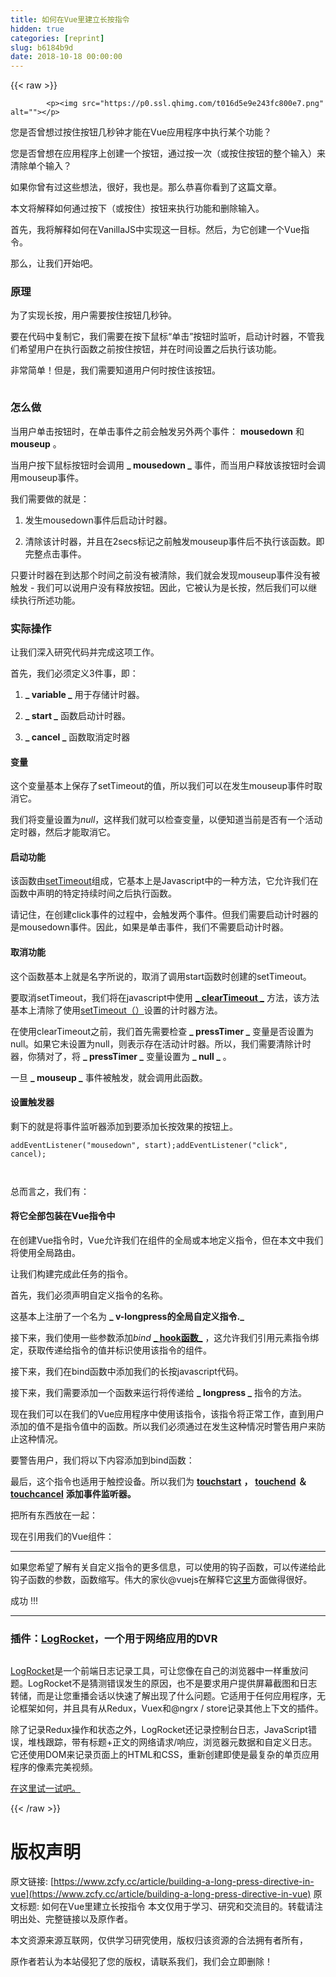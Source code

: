 ```yaml
---
title: 如何在Vue里建立长按指令
hidden: true
categories: [reprint]
slug: b6184b9d
date: 2018-10-18 00:00:00
---
```


{{< raw >}}

            <p><img src="https://p0.ssl.qhimg.com/t016d5e9e243fc800e7.png" alt=""></p>
<p>您是否曾想过按住按钮几秒钟才能在Vue应用程序中执行某个功能？</p>
<p>您是否曾想在应用程序上创建一个按钮，通过按一次（或按住按钮的整个输入）来清除单个输入？</p>
<p>如果你曾有过这些想法，很好，我也是。那么恭喜你看到了这篇文章。</p>
<p>本文将解释如何通过按下（或按住）按钮来执行功能和删除输入。</p>
<p>首先，我将解释如何在VanillaJS中实现这一目标。然后，为它创建一个Vue指令。</p>
<p>那么，让我们开始吧。</p>
<h3>原理</h3>
<p>为了实现长按，用户需要按住按钮几秒钟。</p>
<p>要在代码中复制它，我们需要在按下鼠标“单击”按钮时监听，启动计时器，不管我们希望用户在执行函数之前按住按钮，并在时间设置之后执行该功能。</p>
<p>非常简单！但是，我们需要知道用户何时按住该按钮。</p>
<p><img src="https://p0.ssl.qhimg.com/t019d1f5c33580f6d70.png" alt=""></p>
<h3><strong>怎么做</strong></h3>
<p>当用户单击按钮时，在单击事件之前会触发另外两个事件： <strong>mousedown</strong> 和 <strong>mouseup</strong> 。</p>
<p>当用户按下鼠标按钮时会调用 <strong>_ mousedown _</strong> 事件，而当用户释放该按钮时会调用mouseup事件。</p>
<p>我们需要做的就是：</p>
<ol>
<li><p>发生mousedown事件后启动计时器。</p>
</li>
<li><p>清除该计时器，并且在2secs标记之前触发mouseup事件后不执行该函数。即完整点击事件。</p>
</li>
</ol>
<p>只要计时器在到达那个时间之前没有被清除，我们就会发现mouseup事件没有被触发 - 我们可以说用户没有释放按钮。因此，它被认为是长按，然后我们可以继续执行所述功能。</p>
<h3>实际操作</h3>
<p>让我们深入研究代码并完成这项工作。</p>
<p>首先，我们必须定义3件事，即：</p>
<ol>
<li><p><strong>_ variable _</strong> 用于存储计时器。</p>
</li>
<li><p><strong>_ start _</strong> 函数启动计时器。</p>
</li>
<li><p><strong>_ cancel _</strong> 函数取消定时器</p>
</li>
</ol>
<h4>变量</h4>
<p>这个变量基本上保存了setTimeout的值，所以我们可以在发生mouseup事件时取消它。</p>
<p>我们将变量设置为<em>null</em>，这样我们就可以检查变量，以便知道当前是否有一个活动定时器，然后才能取消它。</p>
<h4>启动功能</h4>
<p>该函数由<a href="https://www.w3schools.com/jsref/met_win_settimeout.asp">setTimeout</a>组成，它基本上是Javascript中的一种方法，它允许我们在函数中声明的特定持续时间之后执行函数。</p>
<p>请记住，在创建click事件的过程中，会触发两个事件。但我们需要启动计时器的是mousedown事件。因此，如果是单击事件，我们不需要启动计时器。</p>
<h4>取消功能</h4>
<p>这个函数基本上就是名字所说的，取消了调用start函数时创建的setTimeout。</p>
<p>要取消setTimeout，我们将在javascript中使用 <a href="https://www.w3schools.com/jsref/met_win_cleartimeout.asp"><strong>_ clearTimeout _</strong></a> 方法，该方法基本上清除了使用<a href="https://www.w3schools.com/jsref/met_win_settimeout.asp">setTimeout（）</a>设置的计时器方法。</p>
<p>在使用clearTimeout之前，我们首先需要检查 <strong>_ pressTimer _</strong> 变量是否设置为null。如果它未设置为null，则表示存在活动计时器。所以，我们需要清除计时器，你猜对了，将 <strong>_ pressTimer _</strong> 变量设置为 <strong>_ null _</strong> 。</p>
<p>一旦 <strong>_ mouseup _</strong> 事件被触发，就会调用此函数。</p>
<h4>设置触发器</h4>
<p>剩下的就是将事件监听器添加到要添加长按效果的按钮上。</p>
<pre><code class="hljs less"><span class="hljs-selector-tag">addEventListener</span>(<span class="hljs-string">"mousedown"</span>, start);<span class="hljs-selector-tag">addEventListener</span>(<span class="hljs-string">"click"</span>, cancel);

</code></pre><p>总而言之，我们有：</p>
<h4>将它全部包装在Vue指令中</h4>
<p>在创建Vue指令时，Vue允许我们在组件的全局或本地定义指令，但在本文中我们将使用全局路由。</p>
<p>让我们构建完成此任务的指令。</p>
<p>首先，我们必须声明自定义指令的名称。</p>
<p>这基本上注册了一个名为 <strong>_ v-longpress的全局自定义指令._</strong></p>
<p>接下来，我们使用一些参数添加<em>bind</em> <a href="https://vuejs.org/v2/guide/custom-directive.html#Hook-Functions"><strong>_ hook函数_</strong></a> ，这允许我们引用元素指令绑定，获取传递给指令的值并标识使用该指令的组件。</p>
<p>接下来，我们在bind函数中添加我们的长按javascript代码。</p>
<p>接下来，我们需要添加一个函数来运行将传递给 <strong>_ longpress _</strong> 指令的方法。</p>
<p>现在我们可以在我们的Vue应用程序中使用该指令，该指令将正常工作，直到用户添加的值不是指令值中的函数。所以我们必须通过在发生这种情况时警告用户来防止这种情况。</p>
<p>要警告用户，我们将以下内容添加到bind函数：</p>
<p>最后，这个指令也适用于触控设备。所以我们为 <a href="https://developer.mozilla.org/en-US/docs/Web/Events/touchstart"><strong>touchstart</strong></a> <strong>，</strong> <a href=""><strong>touchend</strong></a> <strong>＆</strong> <a href="https://developer.mozilla.org/en-US/docs/网络/活动/ touchcancel"><strong>touchcancel</strong></a> <strong>添加事件监听器。</strong></p>
<p>把所有东西放在一起：</p>
<p>现在引用我们的Vue组件：</p>
<hr>
<p>如果您希望了解有关自定义指令的更多信息，可以使用的钩子函数，可以传递给此钩子函数的参数，函数缩写。伟大的家伙@vuejs在解释它<a href="https://vuejs.org/v2/guide/custom-directive.html">这里</a>方面做得很好。</p>
<p>成功 !!!</p>
<hr>
<h3>插件：<a href="">LogRocket</a>，一个用于网络应用的DVR</h3>
<p><img src="https://p0.ssl.qhimg.com/t01072f290c6077ac46.png" alt=""></p>
<p><a href="https://logrocket.com/signup/">LogRocket</a>是一个前端日志记录工具，可让您像在自己的浏览器中一样重放问题。LogRocket不是猜测错误发生的原因，也不是要求用户提供屏幕截图和日志转储，而是让您重播会话以快速了解出现了什么问题。它适用于任何应用程序，无论框架如何，并且具有从Redux，Vuex和@ngrx / store记录其他上下文的插件。</p>
<p>除了记录Redux操作和状态之外，LogRocket还记录控制台日志，JavaScript错误，堆栈跟踪，带有标题+正文的网络请求/响应，浏览器元数据和自定义日志。它还使用DOM来记录页面上的HTML和CSS，重新创建即使是最复杂的单页应用程序的像素完美视频。</p>
<p><a href="https://logrocket.com/signup/">在这里试一试吧。</a></p>

          
{{< /raw >}}

# 版权声明
原文链接: [https://www.zcfy.cc/article/building-a-long-press-directive-in-vue](https://www.zcfy.cc/article/building-a-long-press-directive-in-vue)
原文标题: 如何在Vue里建立长按指令
本文仅用于学习、研究和交流目的。转载请注明出处、完整链接以及原作者。 

本文资源来源互联网，仅供学习研究使用，版权归该资源的合法拥有者所有，

原作者若认为本站侵犯了您的版权，请联系我们，我们会立即删除！

